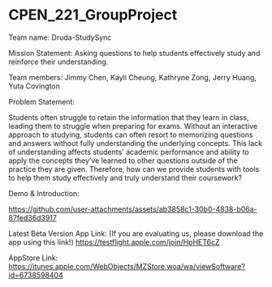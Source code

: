 # CPEN_221_GroupProject

Team name: Druda-StudySync

Mission Statement: Asking questions to help students effectively study and reinforce their understanding.

Team members: Jimmy Chen, Kayli Cheung, Kathryne Zong, Jerry Huang, Yuta Covington

Problem Statement:

Students often struggle to retain the information that they learn in class, leading them to struggle when preparing for exams. Without an interactive approach to studying, students can often resort to memorizing questions and answers without fully understanding the underlying concepts. This lack of understanding affects students' academic performance and ability to apply the concepts they’ve learned to other questions outside of the practice they are given. Therefore, how can we provide students with tools to help them study effectively and truly understand their coursework?

Demo & Introduction:

https://github.com/user-attachments/assets/ab3858c1-30b0-4838-b06a-87fed36d3917



Latest Beta Version App Link: (If you are evaluating us, please download the app using this link!)
https://testflight.apple.com/join/HpHET6cZ


AppStore Link:
https://itunes.apple.com/WebObjects/MZStore.woa/wa/viewSoftware?id=6738598404
